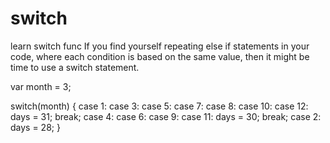 # switch
learn switch func
If you find yourself repeating else if statements in your code, where each condition is based on the same value, then it might be time to use a switch statement.

var month = 3;

switch(month) {
  case 1:
  case 3:
  case 5:
  case 7:
  case 8:
  case 10:
  case 12:
    days = 31;
    break;
  case 4:
  case 6:
  case 9:
  case 11:
    days = 30;
    break;
  case 2:
    days = 28;
}
